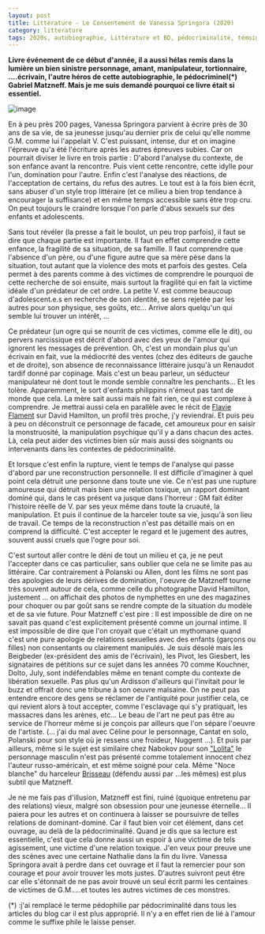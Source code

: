 ```yaml
---
layout: post
title: Littérature - Le Consentement de Vanessa Springora (2020)
category: litterature
tags: 2020s, autobiographie, Littérature et BD, pédocriminalité, témoignage
---
```

**Livre événement de ce début d'année, il a aussi hélas remis dans la lumière un bien sinistre personnage, amant, manipulateur, tortionnaire, ....écrivain, l'autre héros de cette autobiographie, le pédocriminel(*) Gabriel Matzneff. Mais je me suis demandé pourquoi ce livre était si essentiel.**

![image](https://cheziceman.files.wordpress.com/2020/01/vanessaspringora.jpeg)

En à peu près 200 pages, Vanessa Springora parvient à écrire près de 30 ans de sa vie, de sa jeunesse jusqu'au dernier prix de celui qu'elle nomme G.M. comme lui l'appelait V. C'est puissant, intense, dur et on imagine l'épreuve qu'a été l'écriture après les autres épreuves subies. Car on pourrait diviser le livre en trois partie : D'abord l'analyse du contexte, de son enfance avant la rencontre. Puis vient cette rencontre, cette idylle pour l'un, domination pour l'autre. Enfin c'est l'analyse des réactions, de l'acceptation de certains, du refus des autres. Le tout est à la fois bien écrit, sans abuser d'un style trop littéraire (et ce milieu a bien trop tendance à encourager la suffisance) et en même temps accessible sans être trop cru. On peut toujours le craindre lorsque l'on parle d'abus sexuels sur des enfants et adolescents.

Sans tout révéler (la presse a fait le boulot, un peu trop parfois), il faut se dire que chaque partie est importante. Il faut en effet comprendre cette enfance, la fragilité de sa situation, de sa famille. Il faut comprendre que l'absence d'un père, ou d'une figure autre que sa mère pèse dans la situation, tout autant que la violence des mots et parfois des gestes. Cela permet à des parents comme à des victimes de comprendre le pourquoi de cette recherche de soi ensuite, mais surtout la fragilité qui en fait la victime idéale d'un prédateur de cet ordre. La petite V. est comme beaucoup d'adolescent.e.s en recherche de son identité, se sens rejetée par les autres pour son physique, ses goûts, etc... Arrive alors quelqu'un qui semble lui trouver un intérêt, ...

Ce prédateur (un ogre qui se nourrit de ces victimes, comme elle le dit), ou pervers narcissique est décrit d'abord avec des yeux de l'amour qui ignorent les messages de prévention. Oh, c'est un mondain plus qu'un écrivain en fait, vue la médiocrité des ventes (chez des éditeurs de gauche et de droite), son absence de reconnaissance littéraire jusqu'à un Renaudot tardif donné par copinage. Mais c'est un beau parleur, un séducteur manipulateur né dont tout le monde semble connaître les penchants... Et les tolère. Apparemment, le sort d'enfants philippins n'émeut pas tant de monde que cela. La mère sait aussi mais ne fait rien, ce qui est complexe à comprendre. Je mettrai aussi cela en parallèle avec le récit de <a href="https://www.gala.fr/l_actu/news_de_stars/flavie_flament_sa_vie_apres_l_affaire_david_hamilton_384312">Flavie Flament</a> sur David Hamilton, un profil très proche, j'y reviendrai. Et puis peu à peu on déconstruit ce personnage de facade, cet amoureux pour en saisir la monstruosité, la manipulation psychique qu'il y a dans chacun des actes. Là, cela peut aider des victimes bien sûr mais aussi des soignants ou intervenants dans les contextes de pédocriminalité. 

Et lorsque c'est enfin la rupture, vient le temps de l'analyse qui passe d'abord par une reconstruction personnelle. Il est difficile d'imaginer à quel point cela détruit une personne dans toute une vie. Ce n'est pas une rupture amoureuse qui détruit mais bien une relation toxique, un rapport dominant dominé qui, dans le cas présent va jusque dans l'horreur : GM fait éditer l'histoire réelle de V. par ses yeux même dans toute la cruauté, la manipulation. Et puis il continue de la harceler toute sa vie, jusqu'à son lieu de travail. Ce temps de la reconstruction n'est pas détaillé mais on en comprend la difficulté. C'est accepter le regard et le jugement des autres, souvent aussi cruels que l'ogre pour soi.

C'est surtout aller contre le déni de tout un milieu et ça, je ne peut l'accepter dans ce cas particulier, sans oublier que cela ne se limite pas au littéraire. Car contrairement à Polanski ou Allen, dont les films ne sont pas des apologies de leurs dérives de domination, l'oeuvre de Matzneff tourne très souvent autour de cela, comme celle du photographe David Hamilton, justement ... on affichait des photos de nymphettes en une des magazines pour choquer ou par goût sans se rendre compte de la situation du modèle et de sa vie future. Pour Matzneff c'est pire : Il est impossible de dire on ne savait pas quand c'est explicitement présenté comme un journal intime. Il est impossible de dire que l'on croyait que c'était un mythomane quand c'est une pure apologie de relations sexuelles avec des enfants (garçons ou filles) non consentants ou clairement manipulés. Je suis désolé mais les Beigbeder (ex-président des amis de l'écrivain), les Pivot, les Giesbert, les signataires de pétitions sur ce sujet dans les années 70 comme Kouchner, Dolto, July, sont indéfendables même en tenant compte du contexte de libération sexuelle. Pas plus qu'un Ardisson d'ailleurs qui l'invitait pour le buzz et offrait donc une tribune à son oeuvre malsaine. On ne peut pas entendre encore des gens se réclamer de l'antiquité pour justifier cela, ce qui revient alors à tout accepter, comme l'esclavage qui s'y pratiquait, les massacres dans les arènes, etc... Le beau de l'art ne peut pas être au service de l'horreur même si je conçois par ailleurs que l'on sépare l'oeuvre de l'artiste. (... j'ai du mal avec Céline pour le personnage, Cantat en solo, Polanski pour son style où je ressens une froideur, Nuggent ...). Et puis par ailleurs, même si le sujet est similaire chez Nabokov pour son <a href="https://fr.wikipedia.org/wiki/Lolita">"Lolita"</a> le personnage masculin n'est pas présenté comme totalement innocent chez l'auteur russo-américain, et est même soigné pour cela. Même "Noce blanche" du harceleur <a href="https://fr.wikipedia.org/wiki/Jean-Claude_Brisseau#Condamnations_pour_harcèlement_sexuel_et_agression_sexuelle">Brisseau</a> (défendu aussi par ...les mêmes) est plus subtil que Matzneff.

Je ne me fais pas d'illusion, Matzneff est fini, ruiné (quoique entretenu par des relations) vieux, malgré son obsession pour une jeunesse éternelle... Il paiera pour les autres et on continuera à laisser se poursuivre de telles relations de dominant-dominé. Car il faut bien voir cet élément, dans cet ouvrage, au delà de la pédocriminalité. Quand je dis que sa lecture est essentielle, c'est que cela donne aussi un espoir à une victime de tels agissement, une victime d'une relation toxique. J'en veux pour preuve une des scènes avec une certaine Nathalie dans la fin du livre. Vanessa Springora avait à perdre dans cet ouvrage et il faut la remercier pour son courage et pour avoir trouver les mots justes. D'autres suivront peut être car elle s'étonnait de ne pas avoir trouvé un seul écrit parmi les centaines de victimes de G.M.....et toutes les autres victimes de ces monstres. 

(*) :j'ai remplacé le terme pédophilie par pédocriminalité dans tous les articles du blog car il est plus approprié. Il n'y a en effet rien de lié à l'amour comme le suffixe phile le laisse penser.

